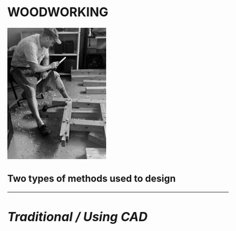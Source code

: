   
# **WOODWORKING**  
![wood](woodwork.jpg) 
  
## Two types of methods used to design  

---

# *Traditional / Using CAD*

